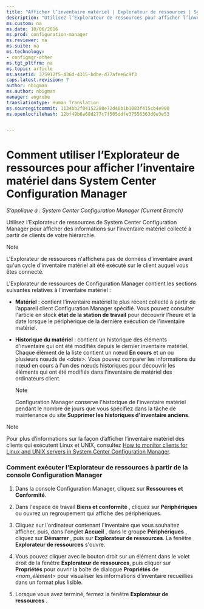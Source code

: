 ```yaml
---
title: "Afficher l’inventaire matériel | Explorateur de ressources | System Center Configuration Manager"
description: "Utilisez l’Explorateur de ressources pour afficher l’inventaire matériel dans System Center Configuration Manager."
ms.custom: na
ms.date: 10/06/2016
ms.prod: configuration-manager
ms.reviewer: na
ms.suite: na
ms.technology:
- configmgr-other
ms.tgt_pltfrm: na
ms.topic: article
ms.assetid: 375912f5-436d-4315-bdbe-d77afee6c9f3
caps.latest.revision: 7
author: nbigman
ms.author: nbigman
manager: angrobe
translationtype: Human Translation
ms.sourcegitcommit: 1134bb2f04152288e72d40b1b1083f415cb4e900
ms.openlocfilehash: 12bf49b6a68d277c7f505ddfe37556363d0e3e53


---
```

# <a name="how-to-use-resource-explorer-to-view-hardware-inventory-in-system-center-configuration-manager"></a>Comment utiliser l’Explorateur de ressources pour afficher l’inventaire matériel dans System Center Configuration Manager

*S’applique à : System Center Configuration Manager (Current Branch)*

Utilisez l’Explorateur de ressources de System Center Configuration Manager pour afficher des informations sur l’inventaire matériel collecté à partir de clients de votre hiérarchie.  

> [!NOTE]  
>  L'Explorateur de ressources n'affichera pas de données d'inventaire avant qu'un cycle d'inventaire matériel ait été exécuté sur le client auquel vous êtes connecté.  

 L'Explorateur de ressources de Configuration Manager contient les sections suivantes relatives à l'inventaire matériel :  

-   **Matériel** : contient l’inventaire matériel le plus récent collecté à partir de l’appareil client Configuration Manager spécifié. Vous pouvez consulter l'article en stock **état de la station de travail** pour découvrir l'heure et la date lorsque le périphérique de la dernière exécution de l'inventaire matériel.  

-   **Historique du matériel** : contient un historique des éléments d'inventaire qui ont été modifiés depuis le dernier inventaire matériel. Chaque élément de la liste contient un nœud **En cours** et un ou plusieurs nœuds de *<date\>*. Vous pouvez comparer les informations du nœud en cours à l'un des nœuds historiques pour découvrir les éléments qui ont été modifiés dans l'inventaire de matériel des ordinateurs client.  

    > [!NOTE]  
    >  Configuration Manager conserve l'historique de l'inventaire matériel pendant le nombre de jours que vous spécifiez dans la tâche de maintenance du site **Supprimer les historiques d'inventaire anciens**.  

> [!NOTE]  
>  Pour plus d’informations sur la façon d’afficher l’inventaire matériel des clients qui exécutent Linux et UNIX, consultez [How to monitor clients for Linux and UNIX servers in System Center Configuration Manager](../../../../core/clients/manage/monitor-clients-for-linux-and-unix-servers.md).  

### <a name="how-to-run-resource-explorer-from-the-configuration-manager-console"></a>Comment exécuter l’Explorateur de ressources à partir de la console Configuration Manager  

1.  Dans la console Configuration Manager, cliquez sur **Ressources et Conformité**.  

2.  Dans l'espace de travail **Biens et conformité** , cliquez sur **Périphériques** ou ouvrez un regroupement qui affiche des périphériques.  

3.  Cliquez sur l'ordinateur contenant l'inventaire que vous souhaitez afficher, puis, dans l'onglet **Accueil** , dans le groupe **Périphériques** , cliquez sur **Démarrer** , puis sur **Explorateur de ressources**. La fenêtre **Explorateur de ressources** s'ouvre.  

4.  Vous pouvez cliquer avec le bouton droit sur un élément dans le volet droit de la fenêtre **Explorateur de ressources**, puis cliquer sur **Propriétés** pour ouvrir la boîte de dialogue **Propriétés** de *<nom_élément\>* pour visualiser les informations d’inventaire recueillies dans un format plus lisible.  

5.  Lorsque vous avez terminé, fermez la fenêtre **Explorateur de ressources** .  



<!--HONumber=Nov16_HO1-->


